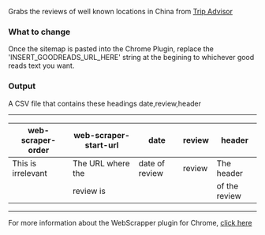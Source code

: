 Grabs the reviews of well known locations in China from [Trip Advisor](https://www.tripadvisor.cn)

### What to change
Once the sitemap is pasted into the Chrome Plugin, replace the 'INSERT_GOODREADS_URL_HERE' string at the begining to whichever good reads text you want. 

### Output
 
A CSV file that contains these headings date,review,header

---------------------------------------------------------------------------------------------
| web-scraper-order | web-scraper-start-url | date           | review      | header         |
|-------------------|-----------------------|----------------|-------------|----------------|
|This is irrelevant |  The URL where the    | date of review |review       |The header      |
|                   |     review is         |                |             | of the review  |
---------------------------------------------------------------------------------------------

For more information about the WebScrapper plugin for Chrome, [click here](https://github.com/DigiLabUGA/Chrome-WebScraper-Dump)
